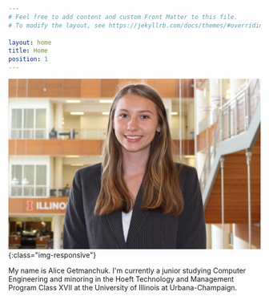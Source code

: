 ```yaml
---
# Feel free to add content and custom Front Matter to this file.
# To modify the layout, see https://jekyllrb.com/docs/themes/#overriding-theme-defaults

layout: home
title: Home
position: 1
---
```


![Headshot](https://github.com/alicegetmanchuk/alicegetmanchuk.github.io/blob/main/_media/headshot_cropped.jpg?raw=true){:class="img-responsive"}

My name is Alice Getmanchuk. I'm currently a junior studying Computer Engineering and minoring in the Hoeft Technology and Management Program Class XVII at the University of Illinois at Urbana-Champaign.